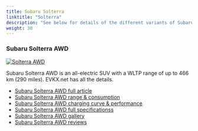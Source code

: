 ```yaml
---
title: Subaru Solterra
linktitle: "Solterra"
description: "See below for details of the different variants of Subaru Solterra"
weight: 30
---
```

### Subaru Solterra AWD

<a href="solterra_awd/"><img src="https://media.evkx.net/multimedia/models/subaru/solterra/solterra_awd/main_1_st.jpeg" class="img-fluid" alt="Solterra AWD" ></a>

Subaru Solterra AWD is an all-electric SUV with a WLTP range of up to 466 km (290 miles). EVKX.net has all the details. 

- [Subaru Solterra AWD full article](solterra_awd/)
- [Subaru Solterra AWD range & consumption](solterra_awd/rangeandconsumption/)
- [Subaru Solterra AWD charging curve & performance](solterra_awd/chargingcurve/)
- [Subaru Solterra AWD full specificationss](solterra_awd/specifications/)
- [Subaru Solterra AWD gallery](solterra_awd/gallery/)
- [Subaru Solterra AWD reviews](solterra_awd/reviews/)

